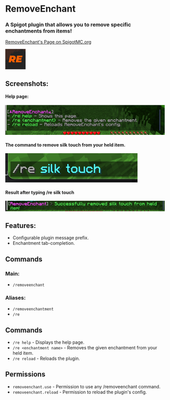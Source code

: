 # RemoveEnchant
### A Spigot plugin that allows you to remove specific enchantments from items!
[RemoveEnchant's Page on SpigotMC.org](https://www.spigotmc.org/resources/removeenchant.114428/)

![RemoveEnchant logo](./assets/resourceicon.png)

## Screenshots:
#### Help page:
![The help page](./assets/helppage.png)

#### The command to remove silk touch from your held item.
![The command](./assets/command.png)

#### Result after typing /re silk touch
![Command removal result](./assets/removal.png)

## Features:
- Configurable plugin message prefix.
- Enchantment tab-completion.

## Commands
### Main: 
- `/removeenchant`
### Aliases:
- `/removeenchantment`
- `/re`

## Commands
- `/re help` - Displays the help page.
- `/re <enchantment name>` - Removes the given enchantment from your held item.
- `/re reload` - Reloads the plugin.

## Permissions
- `removeenchant.use` - Permission to use any /removeenchant command.
- `removeenchant.reload` - Permission to reload the plugin's config.

